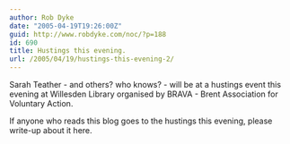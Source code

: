 ```yaml
---
author: Rob Dyke
date: "2005-04-19T19:26:00Z"
guid: http://www.robdyke.com/noc/?p=188
id: 690
title: Hustings this evening.
url: /2005/04/19/hustings-this-evening-2/
---
```

Sarah Teather - and others? who knows? - will be at a hustings event this evening at Willesden Library organised by BRAVA - Brent Association for Voluntary Action.

If anyone who reads this blog goes to the hustings this evening, please write-up about it here.